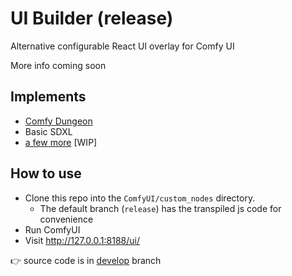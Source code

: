 # UI Builder (release)

Alternative configurable React UI overlay for Comfy UI

More info coming soon

## Implements

- [Comfy Dungeon](https://github.com/cubiq/Comfy_Dungeon)
- Basic SDXL
- [a few more](https://github.com/norgeous/ComfyUI-UI-Builder/tree/develop/src/configs) [WIP]

## How to use

- Clone this repo into the `ComfyUI/custom_nodes` directory.
  - The default branch (`release`) has the transpiled js code for convenience
- Run ComfyUI
- Visit http://127.0.0.1:8188/ui/

👉 source code is in [develop](https://github.com/norgeous/ComfyUI-UI-Builder/tree/develop) branch
